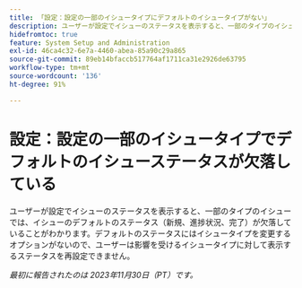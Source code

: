 ```yaml
---
title: 「設定：設定の一部のイシュータイプにデフォルトのイシュータイプがない」
description: ユーザーが設定でイシューのステータスを表示すると、一部のタイプのイシューでは、イシューのデフォルトのステータス（新規、進捗状況、完了）が欠落していることがわかります。デフォルトのステータスにはイシュータイプを変更するオプションがないので、ユーザーは影響を受けるイシュータイプに対して表示するステータスを再設定できません。
hidefromtoc: true
feature: System Setup and Administration
exl-id: 46ca4c32-6e7a-4460-abea-85a90c29a865
source-git-commit: 89eb14bfaccb517764af1711ca31e2926de63795
workflow-type: tm+mt
source-wordcount: '136'
ht-degree: 91%

---
```


# 設定：設定の一部のイシュータイプでデフォルトのイシューステータスが欠落している

<!--

>[!NOTE]
>
>This issue was fixed on January 17, 2024.

-->

ユーザーが設定でイシューのステータスを表示すると、一部のタイプのイシューでは、イシューのデフォルトのステータス（新規、進捗状況、完了）が欠落していることがわかります。デフォルトのステータスにはイシュータイプを変更するオプションがないので、ユーザーは影響を受けるイシュータイプに対して表示するステータスを再設定できません。

_最初に報告されたのは 2023年11月30日（PT）です。_
